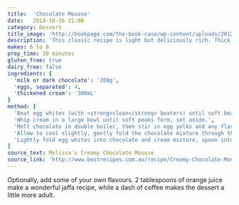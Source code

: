 ```yaml
---
title:  'Chocolate Mousse'
date:   2014-10-26 21:00
category: Dessert
title_image: 'http://bookpage.com/the-book-case/wp-content/uploads/2012/06/91_Food-Processor-Chocolate-Mousse.jpg'
description: 'This classic recipe is light but deliciously rich. Thick and creamy and bad for you.'
makes: 6 to 8
prep_time: 30 minutes
gluten_free: true
dairy_free: false
ingredients: {
  'milk or dark chocolate': '200g',
  'eggs, separated': 4,
  'thickened cream': '300mL'
}
method: [
  'Beat egg whites (with <strong>clean</strong> beaters) until soft beaks form, set aside.',
  'Whip cream in a large bowl until soft peaks form, set aside.',
  'Melt chocolate in double boiler, then stir in egg yolks and any flavouring.',
  'Allow to cool slightly, gently fold the chocolate mixture through the cream.',
  'Lightly fold egg whites into chocolate and cream mixture, spoon into small dishes, and serve.'
]
source_text: Melissa's Creamy Chocolate Mousse
source_link: 'http://www.bestrecipes.com.au/recipe/Creamy-Chocolate-Mousse-L485.html'
---
```

Optionally, add some of your own flavours. 2 tablespoons of orange juice make
a wonderful jaffa recipe, while a dash of coffee makes the dessert a little more
adult.
